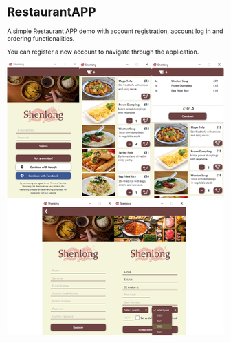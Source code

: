 # RestaurantAPP
A simple Restaurant APP demo with account registration, account log in and ordering functionalities.

You can register a new account to navigate through the application. 

![Screenshot](RestaurantScreenshot.PNG)
